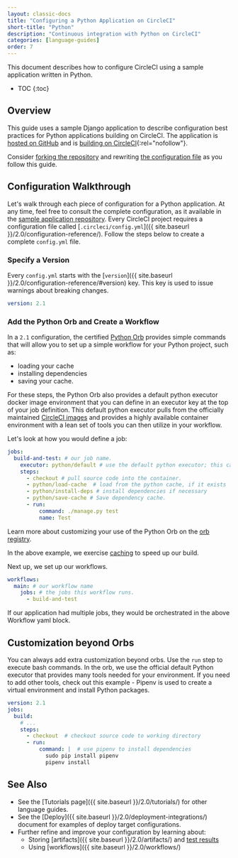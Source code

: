 ```yaml
---
layout: classic-docs
title: "Configuring a Python Application on CircleCI"
short-title: "Python"
description: "Continuous integration with Python on CircleCI"
categories: [language-guides]
order: 7
---
```


This document describes how to configure CircleCI using a sample application
written in Python.

* TOC {:toc}

## Overview

This guide uses a sample Django application to describe configuration best
practices for Python applications building on CircleCI. The application is
[hosted on GitHub](https://github.com/CircleCI-Public/circleci-demo-python-django) and is
[building on CircleCI](https://circleci.com/gh/CircleCI-Public/circleci-demo-python-django){:rel="nofollow"}.

Consider [forking the repository](https://help.github.com/articles/fork-a-repo/)
and rewriting [the configuration file](https://github.com/CircleCI-Public/circleci-demo-python-django/blob/master/.circleci/config.yml)
as you follow this guide.

## Configuration Walkthrough

Let's walk through each piece of configuration for a Python application. At any
time, feel free to consult the complete configuration, as it available in the
[sample application repository](https://github.com/CircleCI-Public/my-first-blog/blob/master/.circleci/config.yml). Every CircleCI project requires a configuration
file called [`.circleci/config.yml`]({{ site.baseurl
}}/2.0/configuration-reference/). Follow the steps below to create a complete
`config.yml` file.

### Specify a Version

Every `config.yml` starts with the [`version`]({{ site.baseurl }}/2.0/configuration-reference/#version) key.
This key is used
to issue warnings about breaking changes.

```yaml
version: 2.1
```


### Add the Python Orb and Create a Workflow

In a `2.1` configuration, the certified [Python Orb](https://circleci.com/orbs/registry/orb/circleci/python) 
provides simple commands that will allow you to set up a simple workflow for
your Python project, such as:

- loading your cache 
- installing dependencies
- saving your cache. 

For these steps, the Python Orb also provides a default python executor
docker image environment that you can define in an executor key at the top of
your job definition. This default python executor pulls from the officially
maintained [CircleCI images](https://hub.docker.com/r/cimg/python) and provides 
a highly available container environment with a lean set of tools you
can then utilize in your workflow.

Let's look at how you would define a job:

```yaml
jobs:
  build-and-test: # our job name.
    executor: python/default # use the default python executor; this can be customized.
    steps:
      - checkout # pull source code into the container.
      - python/load-cache  # load from the python cache, if it exists
      - python/install-deps # install dependencies if necessary
      - python/save-cache # Save dependency cache.
      - run: 
          command: ./manage.py test
          name: Test
```

Learn more about customizing your use of the Python Orb on the [orb
registry](https://circleci.com/orbs/registry/orb/circleci/python).

In the above example, we exercise [caching]({{site.baseurl}}/2.0/caching/) to speed up our build.

Next up, we set up our workflows.

```yaml
workflows:
  main: # our workflow name
    jobs: # the jobs this workflow runs.
      - build-and-test
```

If our application had multiple jobs, they would be orchestrated in the above Workflow yaml block. 

## Customization beyond Orbs

You can always add extra customization beyond orbs. Use the `run` step to execute
bash commands. In the orb, we use the official default Python executor that
provides many tools needed for your environment. If you need to add other tools,
check out this example - Pipenv is used to create a virtual environment and
install Python packages.

```yaml
version: 2.1
jobs:
  build:
    # ...
    steps:
      - checkout  # checkout source code to working directory
      - run:
          command: |  # use pipenv to install dependencies
            sudo pip install pipenv
            pipenv install
```



## See Also

- See the [Tutorials page]({{ site.baseurl }}/2.0/tutorials/) for other language guides.
- See the [Deploy]({{ site.baseurl }}/2.0/deployment-integrations/) document for examples of deploy target configurations.
- Further refine and improve your configuration by learning about:
  - Storing [artifacts]({{ site.baseurl }}/2.0/artifacts/) and [test results]({{site.baseurl}}/2.0/collect-test-data/)
  - Using [workflows]({{ site.baseurl }}/2.0/workflows/)
  
